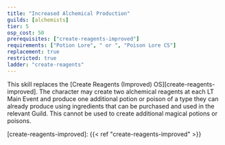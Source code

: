 ```yaml
---
title: "Increased Alchemical Production"
guilds: [alchemists]
tier: 5
osp_cost: 50
prerequisites: ["create-reagents-improved"]
requirements: ["Potion Lore", " or ", "Poison Lore CS"]
replacement: true
restricted: true
ladder: "create-reagents"
---
```

This skill replaces the [Create Reagents (Improved) OS][create-reagents-improved]. The character may create two alchemical reagents at each LT Main Event and produce one additional potion or poison of a type they can already produce using ingredients that can be purchased and used in the relevant Guild. This cannot be used to create additional magical potions or poisons.

[create-reagents-improved]: {{< ref "create-reagents-improved" >}}